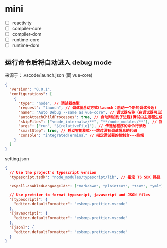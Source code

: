 # mini

- [ ] reactivity
- [ ] compiler-core
- [ ] compiler-dom
- [ ] runtime-core
- [ ] runtime-dom

## 运行命令后将自动进入 debug mode

来源于：.vscode/launch.json (同 vue-core)

```json
{
  "version": "0.0.1",
  "configurations": [
    {
      "type": "node", // 调试器类型
      "request": "launch", // 调试器启动方式(launch：启动一个新的调试会话)
      "name": "Auto Debug --same as vue-core", // 调试器名称（在调试器可见）
      "autoAttachChildProcesses": true, // 自动附加到子进程(调试由主进程生成的子进程)
      "skipFiles": ["<node_internals>/**", "**/node_modules/**"], // 指定调试时需要跳过的文件（node内部文件、node_modules）
      "args": ["run", "${relativeFile}"], // 传递给程序的命令行参数
      "smartStep": true, // 启动智能模式---跳过没有调试信息的代码
      "console": "integratedTerminal" // 指定调试器的控制台---终端
    }
  ]
}
```

setting.json

```json
{
  // Use the project's typescript version
  "typescript.tsdk": "node_modules/typescript/lib", // 指定 TS SDK 路径

  "cSpell.enabledLanguageIds": ["markdown", "plaintext", "text", "yml"], // 启动 cSpell 检查

  // Use prettier to format typescript, javascript and JSON files
  "[typescript]": {
    "editor.defaultFormatter": "esbenp.prettier-vscode"
  },
  "[javascript]": {
    "editor.defaultFormatter": "esbenp.prettier-vscode"
  },
  "[json]": {
    "editor.defaultFormatter": "esbenp.prettier-vscode"
  }
}
```
